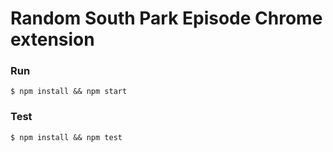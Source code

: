 # Random South Park Episode Chrome extension


### Run

```
$ npm install && npm start
```

### Test

```
$ npm install && npm test
```
